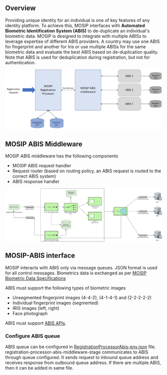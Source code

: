 ## Overview

Providing unique identity for an individual is one of key features of any identity platform.  To achieve this, MOSIP interfaces with **Automated Biometric Identification System (ABIS)** to de-duplicate an individual's biometric data. MOSIP is designed to integrate with multiple ABISs to leverage expertise of different ABIS providers. A country may use one ABIS for fingerprint and another for Iris or use multiple ABISs for the same biometric data and evaluate the best ABIS based on de-duplication quality.  Note that ABIS is used for deduplication during registration, but not for authentication.

![](_images/arch_diagrams/ABIS_middleware.png)

## MOSIP ABIS Middleware
MOSIP ABIS middleware has the following components
- MOSIP ABIS request handler 
- Request router (based on routing policy, an ABIS request is routed to the correct ABIS system)
- ABIS response handler

![MOSIP ABIS Middleware](_images/arch_diagrams/MOSIP_ABIS_middleware.png)

## MOSIP-ABIS interface
MOSIP interacts with ABIS only via message queues.  JSON format is used for all control messages.  Biometrics data is exchanged as per [MOSIP Biometric Data Specifications](MOSIP-Biometric-Data-Specifications.md) 

ABIS must support the following types of biometric images
* Unsegmented fingerprint images (4-4-2), (4-1-4-1) and (2-2-2-2-2)
* Individual fingerprint images (segmented)
* IRIS images (left, right)
* Face photograph

ABIS must support  [ABIS APIs](ABIS-APIs.md).

### Configure ABIS queue
ABIS queue can be configured in [RegistrationProcessorAbis-env.json](https://github.com/mosip/mosip-config/blob/master/config-templates/RegistrationProcessorAbis-env.json) file. registration-processor-abis-middleware-stage communicates to ABIS through queue configured. It sends request to inbound queue address and receives response from outbound queue address. If there are multiple ABIS, then it can be added in same file.
